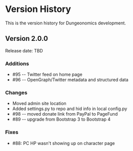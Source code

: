 # Version History

This is the version history for Dungeonomics development.


## Version 2.0.0

Release date: TBD

### Additions

* #95 -- Twitter feed on home page
* #96 -- OpenGraph/Twitter metadata and structured data

### Changes

* Moved admin site location
* Added settings.py to repo and hid info in local config.py
* #98 -- moved donate link from PayPal to PageFund
* #89 -- upgrade from Bootstrap 3 to Bootstrap 4

### Fixes

* #88: PC HP wasn't showing up on character page